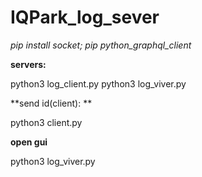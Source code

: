 # IQPark_log_sever
*pip install socket;*
*pip python_graphql_client*


**servers:**

python3 log_client.py
python3 log_viver.py


**send id(client): **


python3 client.py 

**open gui**


python3 log_viver.py 
